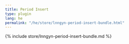 ```yaml
---
title: Period Insert
type: plugin
lang: he
permalink: "/he/store/lnngyn-period-insert-bundle.html"
---
```


{% include store/lnngyn-period-insert-bundle.md %}
